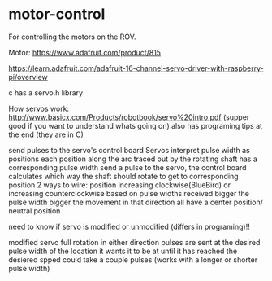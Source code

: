 # motor-control
For controlling the motors on the ROV.

Motor:
https://www.adafruit.com/product/815

https://learn.adafruit.com/adafruit-16-channel-servo-driver-with-raspberry-pi/overview

c has a servo.h library

How servos work:
http://www.basicx.com/Products/robotbook/servo%20intro.pdf (supper good if you want to understand whats going on)
also has programing tips at the end (they are in C)

send pulses to the servo's control board
Servos interpret pulse width as positions
each position along the arc traced out by the rotating shaft has a corresponding pulse width
send a pulse to the servo, the control board calculates which way the shaft should rotate to get to corresponding position
2 ways to wire: position increasing clockwise(BlueBird) or increasing counterclockwise based on pulse widths received
bigger the pulse width bigger the movement in that direction
all have a center position/ neutral position

need to know if servo is modified or unmodified (differs in programing)!!

modified servo full rotation in either direction 
pulses are sent at the desired pulse width of the location it wants it to be at until it has reached the desiered spped
could take a couple pulses (works with a longer or shorter pulse width)

